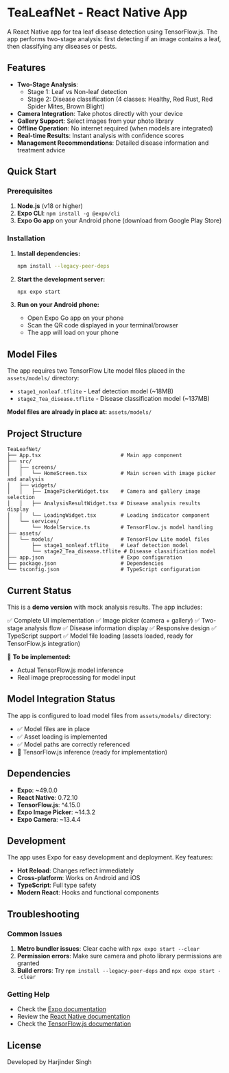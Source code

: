 # TeaLeafNet - React Native App

A React Native app for tea leaf disease detection using TensorFlow.js. The app performs two-stage analysis: first detecting if an image contains a leaf, then classifying any diseases or pests.

## Features

- **Two-Stage Analysis**: 
  - Stage 1: Leaf vs Non-leaf detection
  - Stage 2: Disease classification (4 classes: Healthy, Red Rust, Red Spider Mites, Brown Blight)
- **Camera Integration**: Take photos directly with your device
- **Gallery Support**: Select images from your photo library
- **Offline Operation**: No internet required (when models are integrated)
- **Real-time Results**: Instant analysis with confidence scores
- **Management Recommendations**: Detailed disease information and treatment advice

## Quick Start

### Prerequisites

1. **Node.js** (v18 or higher)
2. **Expo CLI**: `npm install -g @expo/cli`
3. **Expo Go app** on your Android phone (download from Google Play Store)

### Installation

1. **Install dependencies:**
   ```bash
   npm install --legacy-peer-deps
   ```

2. **Start the development server:**
   ```bash
   npx expo start
   ```

3. **Run on your Android phone:**
   - Open Expo Go app on your phone
   - Scan the QR code displayed in your terminal/browser
   - The app will load on your phone

## Model Files

The app requires two TensorFlow Lite model files placed in the `assets/models/` directory:

- `stage1_nonleaf.tflite` - Leaf detection model (~18MB)
- `stage2_Tea_disease.tflite` - Disease classification model (~137MB)

**Model files are already in place at:** `assets/models/`

## Project Structure

```
TeaLeafNet/
├── App.tsx                          # Main app component
├── src/
│   ├── screens/
│   │   └── HomeScreen.tsx           # Main screen with image picker and analysis
│   ├── widgets/
│   │   ├── ImagePickerWidget.tsx    # Camera and gallery image selection
│   │   ├── AnalysisResultWidget.tsx # Disease analysis results display
│   │   └── LoadingWidget.tsx        # Loading indicator component
│   └── services/
│       └── ModelService.ts          # TensorFlow.js model handling
├── assets/
│   └── models/                      # TensorFlow Lite model files
│       ├── stage1_nonleaf.tflite    # Leaf detection model
│       └── stage2_Tea_disease.tflite # Disease classification model
├── app.json                         # Expo configuration
├── package.json                     # Dependencies
└── tsconfig.json                    # TypeScript configuration
```

## Current Status

This is a **demo version** with mock analysis results. The app includes:

✅ Complete UI implementation
✅ Image picker (camera + gallery)
✅ Two-stage analysis flow
✅ Disease information display
✅ Responsive design
✅ TypeScript support
✅ Model file loading (assets loaded, ready for TensorFlow.js integration)

🔄 **To be implemented:**
- Actual TensorFlow.js model inference
- Real image preprocessing for model input

## Model Integration Status

The app is configured to load model files from `assets/models/` directory:

- ✅ Model files are in place
- ✅ Asset loading is implemented
- ✅ Model paths are correctly referenced
- 🔄 TensorFlow.js inference (ready for implementation)

## Dependencies

- **Expo**: ~49.0.0
- **React Native**: 0.72.10
- **TensorFlow.js**: ^4.15.0
- **Expo Image Picker**: ~14.3.2
- **Expo Camera**: ~13.4.4

## Development

The app uses Expo for easy development and deployment. Key features:

- **Hot Reload**: Changes reflect immediately
- **Cross-platform**: Works on Android and iOS
- **TypeScript**: Full type safety
- **Modern React**: Hooks and functional components

## Troubleshooting

### Common Issues

1. **Metro bundler issues**: Clear cache with `npx expo start --clear`
2. **Permission errors**: Make sure camera and photo library permissions are granted
3. **Build errors**: Try `npm install --legacy-peer-deps` and `npx expo start --clear`

### Getting Help

- Check the [Expo documentation](https://docs.expo.dev/)
- Review the [React Native documentation](https://reactnative.dev/)
- Check the [TensorFlow.js documentation](https://www.tensorflow.org/js)

## License

Developed by Harjinder Singh
